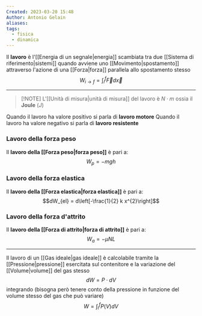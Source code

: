 ```yaml
---
Created: 2023-03-20 15:48
Author: Antonio Gelain
aliases: 
tags:
  - fisica
  - dinamica
---
```


Il **lavoro** è l'[[Energia di un segnale|energia]] scambiata tra due [[Sistema di riferimento|sistemi]] quando avviene uno [[Movimento|spostamento]] attraverso l'azione di una [[Forza|forza]] parallela allo spostamento stesso
$$W_{i \rightarrow f} = \int_{i}^{f} \vec{F} d \vec{x}$$

---

> [!NOTE] L'[[Unità di misura|unità di misura]] del lavoro è $N \cdot m$ ossia il **Joule** ($J$)

Quando il lavoro ha valore positivo si parla di **lavoro motore**
Quando il lavoro ha valore negativo si parla di **lavoro resistente**

### Lavoro della forza peso

Il **lavoro della [[Forza peso|forza peso]]** è pari a:
$$W_{p} = -mgh$$

### Lavoro della forza elastica

Il **lavoro della [[Forza elastica|forza elastica]]** è pari a:
$$dW_{el} = d\left[-\frac{1}{2} k x^{2}\right]$$

### Lavoro della forza d'attrito

Il **lavoro della [[Forza di attrito|forza di attrito]]** è pari a:
$$W_{a} = -\mu N L$$

---

Il lavoro di un [[Gas ideale|gas ideale]] è calcolabile tramite la [[Pressione|pressione]] esercitata sul contenitore e la variazione del [[Volume|volume]] del gas stesso
$$dW = P \cdot dV$$
integrando (bisogna però tenere conto della pressione in funzione del volume stesso del gas che può variare)
$$W = \int_{i}^{f} P(V) dV$$
